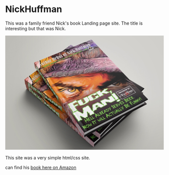 # NickHuffman
This was a family friend Nick's book Landing page site. The title is interesting but that was Nick.

![Nick's book stack](https://github.com/rehmpke/NickHuffman/blob/main/assets/img/book-stack-image.jpg)

This site was a very simple html/css site.

can find his [book here on Amazon](https://www.amazon.com/stores/Nick-Huffman/author/B08RP1PMGJ?ref=ap_rdr&store_ref=ap_rdr&isDramIntegrated=true&shoppingPortalEnabled=true)
